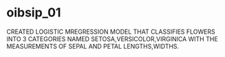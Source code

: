 # oibsip_01

CREATED LOGISTIC MREGRESSION MODEL THAT CLASSIFIES FLOWERS INTO 3 CATEGORIES NAMED SETOSA,VERSICOLOR,VIRGINICA WITH THE MEASUREMENTS OF SEPAL AND PETAL LENGTHS,WIDTHS.
